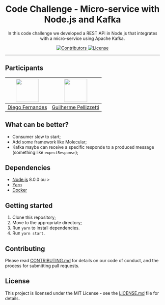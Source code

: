 <h1 align="center">
Code Challenge - Micro-service with Node.js and Kafka
</h1>

<p align="center">In this code challenge we developed a REST API in Node.js that integrates with a micro-service using Apache Kafka.</p>

<p align="center">
  <a href="https://github.com/Rocketseat/youtube-challenge-electron-tray/graphs/contributors">
    <img src="https://img.shields.io/github/contributors/rocketseat/youtube-challenge-node-kafka?color=%237159c1&logoColor=%237159c1&style=flat" alt="Contributors">
  </a>
  <a href="https://opensource.org/licenses/MIT">
    <img src="https://img.shields.io/github/license/rocketseat/youtube-challenge-node-kafka?color=%237159c1&logo=mit" alt="License">
  </a>
</p>

<hr>

## Participants

| [<img src="https://avatars0.githubusercontent.com/u/2254731?s=460&v=4" width="75px;"/>](https://github.com/diego3g) | [<img src="https://avatars2.githubusercontent.com/u/16545335?s=460&v=4" width="75px;"/>](https://github.com/pellizzetti) |
| :-----------------------------------------------------------------------------------------------------------------: | :-----------------------------------------------------------------------------------------------------------------------: |
|                                       [Diego Fernandes](https://github.com/diego3g)                                        |                                      [Guilherme Pellizzetti](https://github.com/pellizzetti)                                       |
## What can be better?

- Consumer slow to start;
- Add some framework like Molecular;
- Kafka maybe can receive a specific responde to a produced message (something like `expectResponse`);

## Dependencies

- [Node.js](https://nodejs.org/en/) 8.0.0 ou >
- [Yarn](https://yarnpkg.com/pt-BR/docs/install)
- [Docker](https://docs.docker.com/install/)

## Getting started

1. Clone this repository;
2. Move to the appropriate directory;<br />
3. Run `yarn` to install dependencies.<br />
4. Run `yarn start`.

## Contributing

Please read [CONTRIBUTING.md](CONTRIBUTING.md) for details on our code of conduct, and the process for submitting pull requests.

## License

This project is licensed under the MIT License - see the [LICENSE.md](LICENSE.md) file for details.
